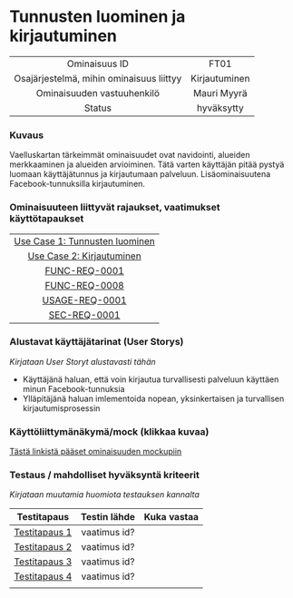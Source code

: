 # Tunnusten luominen ja kirjautuminen

<!--[![](http://img.youtube.com/vi/45aSdlg6NK0/0.jpg)](http://www.youtube.com/watch?v=45aSdlg6NK0 "")-->


| | |
|:-:|:-:|
| Ominaisuus ID |FT01 |
| Osajärjestelmä, mihin ominaisuus liittyy | Kirjautuminen |
| Ominaisuuden vastuuhenkilö | Mauri Myyrä |
| Status | hyväksytty |

### Kuvaus

Vaelluskartan tärkeimmät ominaisuudet ovat navidointi, alueiden merkkaaminen ja alueiden arvioiminen.
Tätä varten käyttäjän pitää pystyä luomaan käyttäjätunnus ja kirjautumaan palveluun. Lisäominaisuutena Facebook-tunnuksilla kirjautuminen.


### Ominaisuuteen liittyvät rajaukset, vaatimukset käyttötapaukset


| | 
|:-:|
| [Use Case 1: Tunnusten luominen](usecase1.md) | 
| [Use Case 2: Kirjautuminen](usecase2.md) | 
| [FUNC-REQ-0001](../vaatimusmaarittely.md#toiminnallisia-vaatimuksia) |  
| [FUNC-REQ-0008](../vaatimusmaarittely.md#toiminnallisia-vaatimuksia) |  
| [USAGE-REQ-0001](../vaatimusmaarittely.md#ei-toiminnallisia-käytettävyysvaatimuksia) |  
| [SEC-REQ-0001](../vaatimusmaarittely.md#ei-toiminnallisia-tietoturvavaatimuksia) |  

### Alustavat käyttäjätarinat (User Storys)

*Kirjataan User Storyt alustavasti tähän*

* Käyttäjänä haluan, että voin kirjautua turvallisesti palveluun käyttäen minun Facebook-tunnuksia
* Ylläpitäjänä haluan imlementoida nopean, yksinkertaisen ja turvallisen kirjautumisprosessin

<!--**Nämä kannattaa siirtää pian issue kuvauksiksi*

esim. #8 #2-->


### Käyttöliittymänäkymä/mock (klikkaa kuvaa) 

[Tästä linkistä pääset ominaisuuden mockupiin](https://www.figma.com/proto/C0cnmDNYO1GFgqRogE6DtF8n/vaelluskartta_prototype?node-id=0%3A2&scaling=scale-down&redirected=1)

<!--*Tähän kuva/mockup -linkki, joka liittyy oleellisesti ominaisuuteen/toiminnallisuuteen*

<!--![../kuvat/login.PNG](https://www.figma.com/file/Q2D0X0XtwTrDkMNg3JiCbi7O/LogIn_prototype?node-id=0%3A1)-->
<!--[![](../kuvat/login.PNG)](https://www.figma.com/file/Q2D0X0XtwTrDkMNg3JiCbi7O/LogIn_prototype?node-id=0%3A1 "")-->

### Testaus / mahdolliset hyväksyntä kriteerit 

*Kirjataan muutamia huomiota testauksen kannalta*

| Testitapaus  | Testin lähde  | Kuka vastaa  |
|:-: | :-:|:-:|
| [Testitapaus 1]()  | vaatimus id?   |   |
| [Testitapaus 2]()  | vaatimus id?   |   |
| [Testitapaus 3]()  | vaatimus id?   |   |
| [Testitapaus 4]()  | vaatimus id?   |   |
| | |





